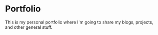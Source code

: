 # Portfolio

This is my personal portfolio where I'm going to share my blogs, projects, and other general stuff.
